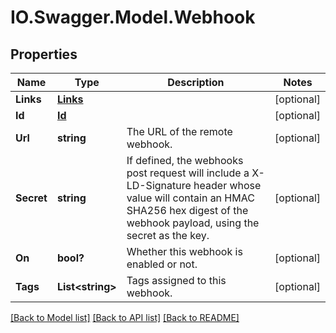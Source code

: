 # IO.Swagger.Model.Webhook
## Properties

Name | Type | Description | Notes
------------ | ------------- | ------------- | -------------
**Links** | [**Links**](Links.md) |  | [optional] 
**Id** | [**Id**](Id.md) |  | [optional] 
**Url** | **string** | The URL of the remote webhook. | [optional] 
**Secret** | **string** | If defined, the webhooks post request will include a X-LD-Signature header whose value will contain an HMAC SHA256 hex digest of the webhook payload, using the secret as the key. | [optional] 
**On** | **bool?** | Whether this webhook is enabled or not. | [optional] 
**Tags** | **List&lt;string&gt;** | Tags assigned to this webhook. | [optional] 

[[Back to Model list]](../README.md#documentation-for-models) [[Back to API list]](../README.md#documentation-for-api-endpoints) [[Back to README]](../README.md)

